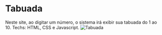 # Tabuada
Neste site, ao digitar um número, o sistema irá exibir sua tabuada do 1 ao 10.
Techs: HTML, CSS e Javascript.
![Tabuada](https://github.com/CaioVictor3/Tabuada/assets/122123292/2924cbd3-1864-4f8e-b4b1-e650d2ee281e)
